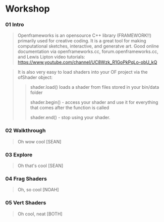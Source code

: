# Workshop

### 01 Intro

>Openframeworks is an opensource C++ library (FRAMEWORK!!) primarily used for creative coding.
>It is a great tool for making computational sketches, interactive, and generatve art.
>Good online documentation via openframeworks.cc, forum.openframeworks.cc, and Lewis Lipton video tutorials: https://www.youtube.com/channel/UC8Wzk_R1GoPkPqLo-obU_kQ

>It is also very easy to load shaders into your OF project via the ofShader object:
>>shader.load()  loads a shader from files stored in your bin/data folder
>>
>>shader.begin() - access your shader and use it for everything that comes after the function is called
>>
>>shader.end() - stop using your shader.

### 02 Walkthrough

> Oh wow cool [SEAN]

### 03 Explore

> Oh that's cool [SEAN]

### 04 Frag Shaders

> Oh, so cool [NOAH]

### 05 Vert Shaders

> Oh cool, neat [BOTH]
